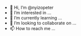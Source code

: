 - 👋 Hi, I’m @nyizopeter
- 👀 I’m interested in ...
- 🌱 I’m currently learning ...
- 💞️ I’m looking to collaborate on ...
- 📫 How to reach me ...

<!---
nyizopeter/nyizopeter is a ✨ special ✨ repository because its `README.md` (this file) appears on your GitHub profile.
You can click the Preview link to take a look at your changes.
--->
